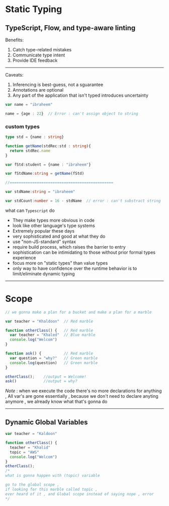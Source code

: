 # Static Typing

## TypeScript, Flow, and type-aware linting

Benefits:
1. Catch type-related mistakes
2. Communicate type intent
3. Provide IDE feedback
---
Caveats:
1. Inferencing is best-guess, not a sguarantee
2. Annotations are optional
3. Any part of the application that
isn't typed introduces uncertainty

```typescript
var name = "ibraheem"

name = {age : 22}  // Error : can't assign object to string
```

### custom types
```typescript
type std = {name : string}

function getName(stdRec:std : string){
  return stdRec.name
}

var fStd:student = {name : "ibraheem"}

var fStdName:string = getName(fStd)

//==============================================

var stdName:string = "ibraheem"

var stdCount:number = 16 - stdName  // error : can't substract string
```
what can `Typescript` do
- They make types more obvious in code
- look like other language's type systems
- Extremely popular these days
- very sophisticated and good at what they do
- use "non-JS-standard" syntax
- require build process, which raises the barrier to entry
- sophistication can be intimidating to those without prior formal types experience
- focus more on "static types" than value types
- only way to have confidence over the runtime behavior is to limit/eliminate dynamic typing
---

# Scope
```js
// we gonna make a plan for a bucket and make a plan for a marble

var teacher = "Khaldoon"  // Red marble

function otherClass() {   // Red marble
  var teacher = "Khaled"  // Blue marble
  console.log("Welcom")
}

function ask() {          // Red marble
  var question = "why?"   // Green marble
  console.log(question)   // Green marble
}

otherClass();    //output = Welcome!
ask()            //output = why?
```
*Note* :  when we execute the code there's no more declarations for anything , All var's are gone essentially , because we don't need to declare anyting anymore , we already know what that's gonna do 

---

## Dynamic Global Variables 
```js
var teacher = "Kaldoon"

function otherClass() {
  teacher = "Khalid"
  topic = "AWS"
  console.log("Welcom")
}
otherClass();
/*
what is gonna happen with (topic) variable

go to the global scope ,
if looking for this marble called topic ,
ever heard of it , and Global scope instead of saying nope , error
*/
```



































